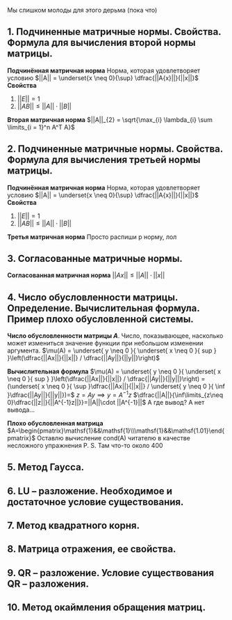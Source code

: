 Мы слишком молоды для этого дерьма (пока что)

## 1.	Подчиненные матричные нормы. Свойства. Формула для вычисления второй нормы матрицы.

**Подчинённая матричная норма**
	Норма, которая удовлетворяет условию $||A|| = \underset{x \neq 0}{\sup} \dfrac{||A{x}||}{||x||}$
**Свойства**
1. $||E|| = 1$
2. $||AB|| \le ||A|| \cdot ||B||$

**Вторая матричная норма**
$||A||_{2} = \sqrt{\max_{i} \lambda_{i} \sum \limits_{i = 1}^n A^T A}$

## 2.	Подчиненные матричные нормы. Свойства. Формула для вычисления третьей нормы матрицы.

**Подчинённая матричная норма**
	Норма, которая удовлетворяет условию $||A|| = \underset{x \neq 0}{\sup} \dfrac{||A{x}||}{||x||}$
**Свойства**
1. $||E|| = 1$
2. $||AB|| \le ||A|| \cdot ||B||$

**Третья матричная норма**
Просто распиши p норму, лол

## 3.	Согласованные матричные нормы.

**Согласованная матричная норма**
	$||Ax||\le||A||\cdot||x||$

## 4.	Число обусловленности матрицы. Определение. Вычислительная формула. Пример плохо обусловленной системы.

**Число обусловленности матрицы $A$**.
	Число, показывающее, насколько может измениться значение функции при небольшом изменении аргумента.
	$\mu(A) = \underset{ y \neq 0 }{ \underset{ x \neq 0 }{ sup } }\left(\dfrac{||Ax||}{||x||} / \dfrac{||Ay||}{||y||}\right)$

**Вычислительная формула**
	$\mu(A) = \underset{ y \neq 0 }{ \underset{ x \neq 0 }{ sup } }\left(\dfrac{||Ax||}{||x||} / \dfrac{||Ay||}{||y||}\right) = (\underset{ x \neq 0 }{ \sup }\dfrac{||Ax||}{||x||} / \underset{ y \neq 0 }{ \inf }\dfrac{||Ay||}{||y||})=$
	$z=Ay\implies y=A^{-1}z$
	$\dfrac{||A||}{\inf\limits_{z\neq 0}\dfrac{||z||}{||A^{-1}z||}}=||A||\cdot ||A^{-1}||$
	А где вывод? А нет вывода...

**Плохо обусловленная матрица**
	$A=\begin{pmatrix}\mathsf{1}&&\mathsf{1}\\\mathsf{1}&&\mathsf{1.01}\end{pmatrix}$
	Оставлю вычисление $\mathsf{cond(A)}$ читателю в качестве несложного упражнения
	P. S. Там что-то около 400

## 5.	Метод Гаусса.
## 6.	LU – разложение. Необходимое и достаточное условие существования.
## 7.	Метод квадратного корня.
## 8.	Матрица отражения, ее свойства.
## 9.	QR – разложение. Условие существования QR – разложения.
## 10.	Метод окаймления обращения матриц.
